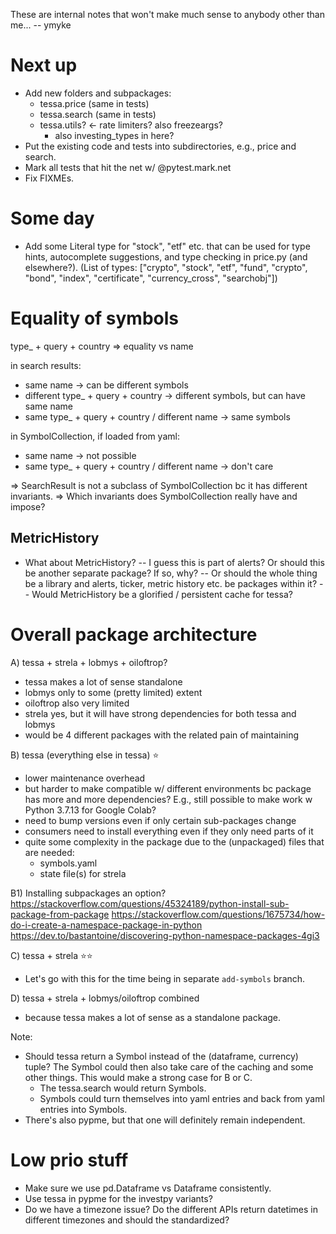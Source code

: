

These are internal notes that won't make much sense to anybody other than me...
-- ymyke





# Next up

- Add new folders and subpackages:
  - tessa.price (same in tests)
  - tessa.search (same in tests)
  - tessa.utils? <- rate limiters? also freezeargs?
    - also investing_types in here?
- Put the existing code and tests into subdirectories, e.g., price and search.
- Mark all tests that hit the net w/ @pytest.mark.net
- Fix FIXMEs.


# Some day

- Add some Literal type for "stock", "etf" etc. that can be used for type hints,
  autocomplete suggestions, and type checking in price.py (and elsewhere?). (List of
  types: ["crypto", "stock", "etf", "fund", "crypto", "bond", "index", "certificate",
  "currency_cross", "searchobj"])


# Equality of symbols

type_ + query + country ⇒ equality
vs
name

in search results:
- same name → can be different symbols
- different type_ + query + country → different symbols, but can have same name
- same type_ + query + country / different name → same symbols


in SymbolCollection, if loaded from yaml:
- same name → not possible
- same type_ + query + country / different name → don't care


⇒ SearchResult is not a subclass of SymbolCollection bc it has different invariants.
⇒ Which invariants does SymbolCollection really have and impose?


## MetricHistory

- What about MetricHistory? -- I guess this is part of alerts? Or should this be another
  separate package? If so, why? -- Or should the whole thing be a library and alerts,
  ticker, metric history etc. be packages within it? -- Would MetricHistory be a
  glorified / persistent cache for tessa?


# Overall package architecture

A) tessa + strela + lobmys + oiloftrop?
- tessa makes a lot of sense standalone
- lobmys only to some (pretty limited) extent
- oiloftrop also very limited
- strela yes, but it will have strong dependencies for both tessa and lobmys
- would be 4 different packages with the related pain of maintaining

B) tessa (everything else in tessa) ⭐
- lower maintenance overhead
- but harder to make compatible w/ different environments bc package has more and more
  dependencies? E.g., still possible to make work w Python 3.7.13 for Google Colab?
- need to bump versions even if only certain sub-packages change
- consumers need to install everything even if they only need parts of it
- quite some complexity in the package due to the (unpackaged) files that are needed:
  - symbols.yaml
  - state file(s) for strela

B1) Installing subpackages an option?
https://stackoverflow.com/questions/45324189/python-install-sub-package-from-package
https://stackoverflow.com/questions/1675734/how-do-i-create-a-namespace-package-in-python
https://dev.to/bastantoine/discovering-python-namespace-packages-4gi3

C) tessa + strela ⭐⭐
- Let's go with this for the time being in separate `add-symbols` branch.

D) tessa + strela + lobmys/oiloftrop combined
- because tessa makes a lot of sense as a standalone package.

Note:
- Should tessa return a Symbol instead of the (dataframe, currency) tuple? The Symbol
  could then also take care of the caching and some other things. This would make a
  strong case for B or C.
  - The tessa.search would return Symbols.
  - Symbols could turn themselves into yaml entries and back from yaml entries into
    Symbols.
- There's also pypme, but that one will definitely remain independent.


# Low prio stuff

- Make sure we use pd.Dataframe vs Dataframe consistently.
- Use tessa in pypme for the investpy variants?
- Do we have a timezone issue? Do the different APIs return datetimes in different
  timezones and should the standardized?


